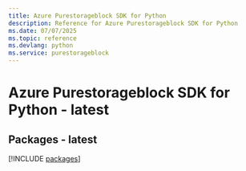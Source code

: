 ```yaml
---
title: Azure Purestorageblock SDK for Python
description: Reference for Azure Purestorageblock SDK for Python
ms.date: 07/07/2025
ms.topic: reference
ms.devlang: python
ms.service: purestorageblock
---
```

# Azure Purestorageblock SDK for Python - latest
## Packages - latest
[!INCLUDE [packages](purestorageblock-index.md)]